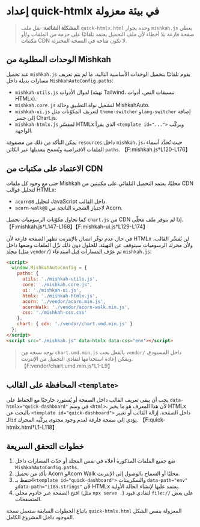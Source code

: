 # إعداد quick-htmlx في بيئة معزولة

> **المشكلة الشائعة**: نقل ملف `quick-htmlx.html` وحده بجوار `mishkah.js` يعطي صفحة فارغة بلا أخطاء لأن ملف التحميل يعتمد تلقائيًا على حزمة من الملفات و/أو مكتبات CDN لا تكون متاحة في النسخة المختزلة.

## الوحدات المطلوبة من Mishkah
عند تحميل `mishkah.js` يقوم تلقائيًا بتحميل الوحدات الأساسية التالية، ما لم يتم تعريف مسارات بديلة داخل `MishkahAutoConfig.paths`:

- `mishkah-utils.js` لدوال الأدوات (تهيئة Tailwind، تنسيقات النص، أدوات HTMLx).
- `mishkah.core.js` لتشغيل نواة التطبيق وحالة MishkahAuto.
- `mishkah-ui.js` لتعريف المكوّنات مثل `theme-switcher` و`lang-switcher` إضافة إلى جسر Chart.js.
- `mishkah-htmlx.js` لمفسّر HTMLx الذي يقرأ `<template id="...">` ويركّب الواجهة.

يمكن التأكد من ذلك من مصفوفة `resources` داخل `mishkah.js`، حيث تُحدَّد أسماء الملفات الافتراضية ويُسمح بتعديلها عبر الكائن `paths`. 【F:mishkah.js†L120-L176】

## الاعتماد على مكتبات من CDN
حتى مع وجود كل ملفات Mishkah محليًا، يعتمد التحميل التلقائي على مكتبتين من CDN لتحليل قوالب HTMLx:

- `acorn@8` لتحليل JavaScript داخل القالب.
- `acorn-walk@8` لاجتياز الشجرة الناتجة من Acorn.

كما تحاول مكوّنات الرسوميات تحميل `chart.js` من CDN إذا لم يتوفر ملف محلّي. 【F:mishkah.js†L147-L168】【F:mishkah-ui.js†L129-L174】

في حال عدم توفّر اتصال بالإنترنت تظهر الصفحة فارغة لأن HTMLx لن يُفسِّر القالب، ولأن محرك الرسوميات سيتوقف عن التهيئة. للحلول دون ذلك نزّل الملفات وضعها داخل مجلد (مثل `vendor/`) ثم عرّف المسارات قبل استدعاء `mishkah.js`:

```html
<script>
  window.MishkahAutoConfig = {
    paths: {
      utils: './mishkah-utils.js',
      core: './mishkah.core.js',
      ui: './mishkah-ui.js',
      htmlx: './mishkah-htmlx.js',
      acorn: './vendor/acorn.min.js',
      acornWalk: './vendor/acorn-walk.min.js',
      css: './mishkah-css.css'
    },
    chart: { cdn: './vendor/chart.umd.min.js' }
  };
</script>
<script src="./mishkah.js" data-htmlx data-css="env"></script>
```

> توجد نسخة من `chart.umd.min.js` بالفعل تحت `vendor/` داخل المستودع، ويمكن إعادة استخدامها لتفادي التحميل من الإنترنت. 【F:vendor/chart.umd.min.js†L1-L9】

## المحافظة على القالب `<template>`
يجب أن يبقى تعريف القالب داخل الصفحة أو يُستورد خارجيًا مع الحفاظ على `data-htmlx="quick-dashboard"` في وسم `<html>`، لأن هذا المعرف هو ما يخبر HTMLx بالبحث عن `<template id="quick-dashboard">` داخل الصفحة. إزالة القالب أو تغيير الـ`id` يؤدي إلى صفحة فارغة لعدم وجود محتوى يركّبه المحرك. 【F:quick-htmlx.html†L1-L118】

## خطوات التحقق السريعة
1. ضع جميع الملفات المذكورة أعلاه في نفس المجلد أو حدّث المسارات داخل `MishkahAutoConfig.paths`.
2. تأكد من تحميل Acorn وAcorn Walk محليًا أو السماح بالوصول إلى الإنترنت.
3. احتفظ بـ`<template id="quick-dashboard">` والسكريبتات `data-path="env"` و`data-path="i18n.strings"` لأن HTMLx يعتمد عليها لإنشاء الحالة الأولية.
4. افتح الصفحة عبر خادوم محلي (مثل `npx serve .`) لتفادي قيود `file://` على بعض المتصفحات.

باتباع الخطوات السابقة ستعمل نسخة `quick-htmlx.html` المعزولة بنفس الشكل الموجود داخل المشروع الكامل.
